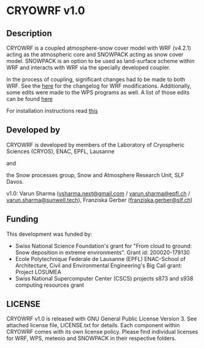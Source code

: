 # CRYOWRF v1.0

## Description

CRYOWRF is a coupled atmosphere-snow cover model with WRF (v4.2.1) acting as the atmospheric core and SNOWPACK acting as snow cover model. SNOWPACK is an option to be used as land-surface scheme within WRF and interacts with WRF via the specially developed coupler. 

In the process of coupling, significant changes had to be made to both WRF. See the [here](changelog_WRF.md) for the changelog for WRF modifications. 
Additionally, some edits were made to the WPS programs as well. A list of those edits can be found [here](changelog_WPS.md)

For installation instructions read [this](INSTALL.md)

## Developed by

CRYOWRF is developed by members of the Laboratory of Cryospheric Sciences (CRYOS), ENAC, EPFL, Lausanne

and 

the Snow processes group, Snow and Atmosphere Research Unit, SLF Davos.

v1.0: Varun Sharma (vsharma.next@gmail.com / varun.sharma@epfl.ch / varun.sharma@sunwell.tech), Franziska Gerber (franziska.gerber@slf.ch)

## Funding

This development was funded by:
* Swiss National Science Foundation's grant for "From cloud to ground: Snow deposition in extreme environments". Grant id: 200020-179130
* Ecole Polytechnique Federale de Lausanne (EPFL) ENAC-School of Architecture, Civil and Environmental Engineering's Big Call grant: Project LOSUMEA
* Swiss National Supercomputer Center (CSCS) projects s873 and s938 computing resources grant

## LICENSE
CRYOWRF v1.0 is released with GNU General Public License Version 3. See attached license file, LICENSE.txt for details.
Each component within CRYOWRF comes with its own license policy. Please find individual licenses for WRF, WPS, meteoio and SNOWPACK in their respective folders.

